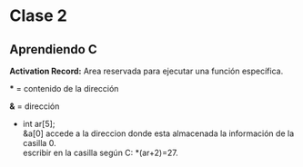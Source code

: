 # Clase 2
## Aprendiendo C

**Activation Record:** Area reservada para ejecutar una funci&oacute;n espec&iacute;fica.

<b>\*</b> = contenido de la direcci&oacute;n

<b>\&</b> = direcci&oacute;n


- int ar[5]; <br>&a[0] accede a la direccion donde esta almacenada la informaci&oacute;n de la casilla 0. <br>escribir en la casilla seg&uacute;n C: *(ar+2)=27.


  